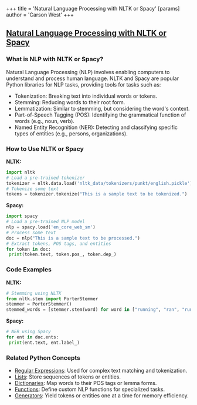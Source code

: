 +++
 title = 'Natural Language Processing with NLTK or Spacy'
[params]
	author = 'Carson West'
+++
## [Natural Language Processing with NLTK or Spacy](./../natural-language-processing-with-nltk-or-spacy/)

### What is NLP with NLTK or Spacy?
Natural Language Processing (NLP) involves enabling computers to understand and process human language. NLTK and Spacy are popular Python libraries for NLP tasks, providing tools for tasks such as:

- Tokenization: Breaking text into individual words or tokens.
- Stemming: Reducing words to their root form.
- Lemmatization: Similar to stemming, but considering the word's context.
- Part-of-Speech Tagging (POS): Identifying the grammatical function of words (e.g., noun, verb).
- Named Entity Recognition (NER): Detecting and classifying specific types of entities (e.g., persons, organizations).

### How to Use NLTK or Spacy
**NLTK:**
```python
import nltk
# Load a pre-trained tokenizer
tokenizer = nltk.data.load('nltk_data/tokenizers/punkt/english.pickle')
# Tokenize some text
tokens = tokenizer.tokenize("This is a sample text to be tokenized.")
```

**Spacy:**
```python
import spacy
# Load a pre-trained NLP model
nlp = spacy.load('en_core_web_sm')
# Process some text
doc = nlp("This is a sample text to be processed.")
# Extract tokens, POS tags, and entities
for token in doc:
 print(token.text, token.pos_, token.dep_)
```

### Code Examples
**NLTK:**
```python
# Stemming using NLTK
from nltk.stem import PorterStemmer
stemmer = PorterStemmer()
stemmed_words = [stemmer.stem(word) for word in ["running", "ran", "runs"]]
```

**Spacy:**
```python
# NER using Spacy
for ent in doc.ents:
 print(ent.text, ent.label_)
```

### Related Python Concepts
- [Regular Expressions](./../regular-expressions/): Used for complex text matching and tokenization.
- [Lists](./../lists/): Store sequences of tokens or entities.
- [Dictionaries](./../dictionaries/): Map words to their POS tags or lemma forms.
- [Functions](./../functions/): Define custom NLP functions for specialized tasks.
- [Generators](./../generators/): Yield tokens or entities one at a time for memory efficiency.